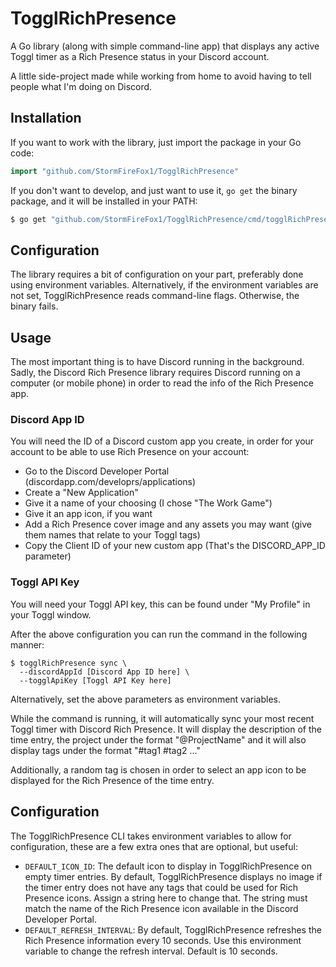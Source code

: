 # TogglRichPresence

A Go library (along with simple command-line app) that displays any active Toggl
timer as a Rich Presence status in your Discord account.

A little side-project made while working from home to avoid having to tell
people what I'm doing on Discord.

## Installation

If you want to work with the library, just import the package in your Go code:

```go
import "github.com/StormFireFox1/TogglRichPresence"
```

If you don't want to develop, and just want to use it, `go get` the binary
package, and it will be installed in your PATH:
```bash
$ go get "github.com/StormFireFox1/TogglRichPresence/cmd/togglRichPresence"
```

## Configuration

The library requires a bit of configuration on your part, preferably done using
environment variables. Alternatively, if the environment variables are not set,
TogglRichPresence reads command-line flags. Otherwise, the binary fails.

## Usage

The most important thing is to have Discord running in the background. Sadly,
the Discord Rich Presence library requires Discord running on a computer (or
mobile phone) in order to read the info of the Rich Presence app.

### Discord App ID
You will need the ID of a Discord custom app you create, in order for your
account to be able to use Rich Presence on your account:

- Go to the Discord Developer Portal (discordapp.com/developrs/applications)
- Create a "New Application"
- Give it a name of your choosing (I chose "The Work Game")
- Give it an app icon, if you want
- Add a Rich Presence cover image and any assets you may want (give them names
  that relate to your Toggl tags)
- Copy the Client ID of your new custom app (That's the DISCORD_APP_ID parameter)

### Toggl API Key
You will need your Toggl API key, this can be found under "My Profile" in your
Toggl window.

After the above configuration you can run the command in the following manner:
```shelll
$ togglRichPresence sync \
  --discordAppId [Discord App ID here] \
  --togglApiKey [Toggl API Key here]
```

Alternatively, set the above parameters as environment variables.

While the command is running, it will automatically sync your most recent Toggl
timer with Discord Rich Presence. It will display the description of the time
entry, the project under the format "@ProjectName" and it will also display tags
under the format "#tag1 #tag2 ..."

Additionally, a random tag is chosen in order to select an app icon to be
displayed for the Rich Presence of the time entry.

## Configuration

The TogglRichPresence CLI takes environment variables to allow for configuration, these
are a few extra ones that are optional, but useful:

- `DEFAULT_ICON_ID`: The default icon to display in TogglRichPresence on empty
  timer entries. By default, TogglRichPresence displays no image if the timer
  entry does not have any tags that could be used for Rich Presence icons.
  Assign a string here to change that. The string must match the name of the
  Rich Presence icon available in the Discord Developer Portal.
- `DEFAULT_REFRESH_INTERVAL`: By default, TogglRichPresence refreshes the Rich
  Presence information every 10 seconds. Use this environment variable to change
  the refresh interval. Default is 10 seconds.
